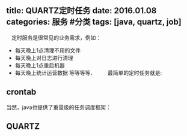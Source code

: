 title: QUARTZ定时任务
date: 2016.01.08
categories: 服务 #分类
tags: [java, quartz, job]
---
  　定时服务是很常见的业务需求，例如：
 * 每天晚上1点清理不用的文件
 * 每天晚上对日志进行清理
 * 每天晚上1点重启机器
 * 每天晚上统计运营数据
 等等等等．
 　　最简单的定时任务就是:
 ## crontab

 当然，java也提供了重量级的任务调度框架：
 ## QUARTZ
